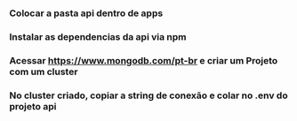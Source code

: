 ### Colocar a pasta api dentro de apps
### Instalar as dependencias da api via npm
### Acessar https://www.mongodb.com/pt-br e criar um Projeto com um cluster
### No cluster criado, copiar a string de conexão e colar no .env do projeto api
